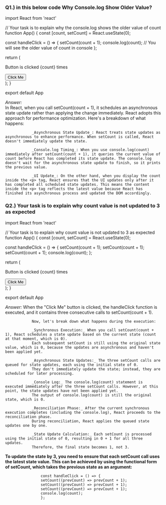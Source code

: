 ### Q1.) in this below code Why Console.log Show Older Value?

import React from 'react'

// Your task is to explain why the console.log shows the older value of count
function App() {
const [count, setCount] = React.useState(0);

const handleClick = () => {
setCount(count + 1);
console.log(count); // You will see the older value of count in console
};

return (

<div>
<p>Button is clicked {count} times</p>
<button onClick={handleClick}>Click Me</button>
</div>
);
}

export default App

_Answer:_  
 In React, when you call setCount(count + 1), it schedules an asynchronous state update rather than applying the change immediately. React adopts this approach for performance optimization. Here's a breakdown of what happens:

                _Asynchronous State Update_: React treats state updates as asynchronous to enhance performance. When setCount is called, React doesn't immediately update the state.

                _Console.log Timing_: When you use console.log(count) immediately after setCount(count + 1), it queries the current value of count before React has completed its state update. The console.log doesn't wait for the asynchronous state update to finish, so it prints the previous value.

                _UI Update_: On the other hand, when you display the count inside the <p> tag, React ensures that the UI updates only after it has completed all scheduled state updates. This means the content inside the <p> tag reflects the latest value because React has finished its asynchronous process and updated the DOM accordingly.

### Q2.) Your task is to explain why count value is not updated to 3 as expected

import React from 'react'

// Your task is to explain why count value is not updated to 3 as expected
function App() {
const [count, setCount] = React.useState(0);

const handleClick = () => {
setCount(count + 1);
setCount(count + 1);
setCount(count + 1);
console.log(count);
};

return (

<div>
<p>Button is clicked {count} times</p>
<button onClick={handleClick}>Click Me</button>
</div>
);
}

export default App

_Answer:_
                When the "Click Me" button is clicked, the handleClick function is executed, and it contains three consecutive calls to setCount(count + 1).

                Now, let's break down what happens during the execution:

                _Synchronous Execution:_ When you call setCount(count + 1), React schedules a state update based on the current state (count at that moment, which is 0).
                Each subsequent setCount is still using the original state value, which is 0, because the updates are asynchronous and haven't been applied yet.

                _Asynchronous State Updates:_ The three setCount calls are queued for state updates, each using the initial state of 0.
                They don't immediately update the state; instead, they are scheduled for later processing.

                _Console Log:_ The console.log(count) statement is executed immediately after the three setCount calls. However, at this point, the state updates have not been applied yet.
                The output of console.log(count) is still the original state, which is 0.

                _Reconciliation Phase:_ After the current synchronous execution completes (including the console.log), React proceeds to the reconciliation phase.
                During reconciliation, React applies the queued state updates one by one.

                _State Update Calculation:_ Each setCount is processed using the initial state of 0, resulting in 0 + 1 for all three updates.
                Therefore, the final state becomes 1, not 3.

**To update the state by 3, you need to ensure that each setCount call uses the latest state value. This can be achieved by using the functional form of setCount, which takes the previous state as an argument:**

                    const handleClick = () => {
                    setCount((prevCount) => prevCount + 1);
                    setCount((prevCount) => prevCount + 1);
                    setCount((prevCount) => prevCount + 1);
                    console.log(count);
                    };
